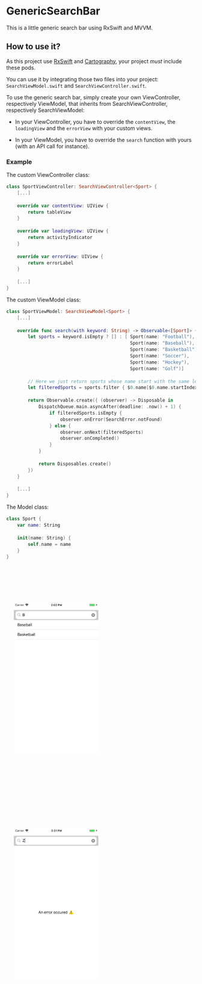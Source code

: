 # GenericSearchBar
This is a little generic search bar using RxSwift and MVVM.

## How to use it?
As this project use [RxSwift](https://github.com/ReactiveX/RxSwift) and [Cartography](https://github.com/robb/Cartography), your project *must* include these pods.

You can use it by integrating those two files into your project: `SearchViewModel.swift` and `SearchViewController.swift`.

To use the generic search bar, simply create your own ViewController, respectively ViewModel, that inherits from SearchViewController, respectively SearchViewModel:

- In your ViewController, you have to override the `contentView`, the `loadingView` and the `errorView` with your custom views.

- In your ViewModel, you have to override the `search` function with yours (with an API call for instance).

### Example

The custom ViewController class:

```Swift
class SportViewController: SearchViewController<Sport> {
    [...]

    override var contentView: UIView {
        return tableView
    }

    override var loadingView: UIView {
        return activityIndicator
    }

    override var errorView: UIView {
        return errorLabel
    }

    [...]
}
```

The custom ViewModel class:

```Swift
class SportViewModel: SearchViewModel<Sport> {
    [...]

    override func search(with keyword: String) -> Observable<[Sport]> {
        let sports = keyword.isEmpty ? [] : [ Sport(name: "Football"),
                                              Sport(name: "Baseball"),
                                              Sport(name: "Basketball"),
                                              Sport(name: "Soccer"),
                                              Sport(name: "Hockey"),
                                              Sport(name: "Golf")]

        // Here we just return sports whose name start with the same letter than the keyword.
        let filteredSports = sports.filter { $0.name[$0.name.startIndex] == keyword[keyword.startIndex] }

        return Observable.create({ (observer) -> Disposable in
            DispatchQueue.main.asyncAfter(deadline: .now() + 1) {
                if filteredSports.isEmpty {
                    observer.onError(SearchError.notFound)
                } else {
                    observer.onNext(filteredSports)
                    observer.onCompleted()
                }
            }

            return Disposables.create()
        })
    }

    [...]
}
```

The Model class:
```Swift
class Sport {
    var name: String

    init(name: String) {
        self.name = name
    }
}
```

<img src="/images/search.png" align="left" height="400px" hspace="20px" vspace="100px">
<img src="/images/error.png" align="left" height="400px" hspace="20px" vspace="100px">
